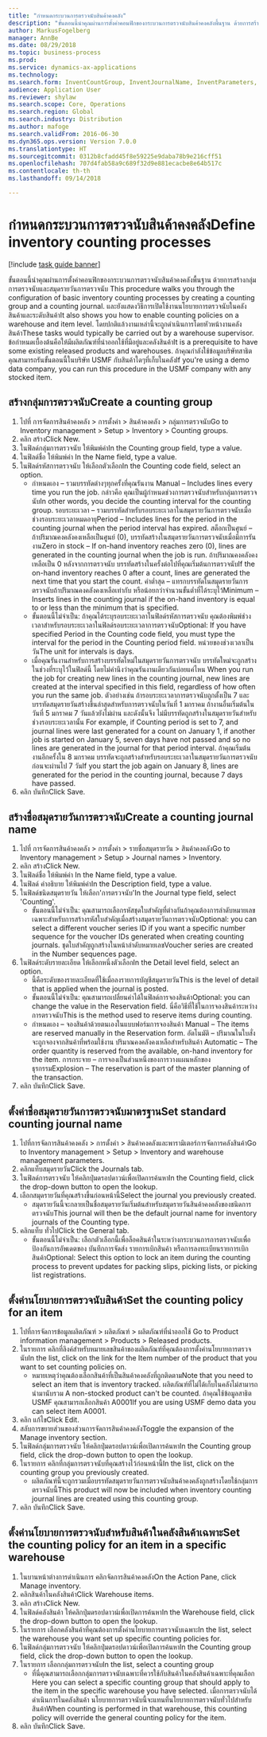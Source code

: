 ```yaml
--- 
title: "กำหนดกระบวนการตรวจนับสินค้าคงคลัง"
description: "ขั้นตอนนี้นำคุณผ่านการตั้งค่าคอนฟิกของกระบวนการตรวจนับสินค้าคงคลังพื้นฐาน ด้วยการสร้างกลุ่มการตรวจนับและสมุดรายวันการตรวจนับ "
author: MarkusFogelberg
manager: AnnBe
ms.date: 08/29/2018
ms.topic: business-process
ms.prod: 
ms.service: dynamics-ax-applications
ms.technology: 
ms.search.form: InventCountGroup, InventJournalName, InventParameters, EcoResProductDetailsExtended, InventItemLocation, InventLocationIdLookup
audience: Application User
ms.reviewer: shylaw
ms.search.scope: Core, Operations
ms.search.region: Global
ms.search.industry: Distribution
ms.author: mafoge
ms.search.validFrom: 2016-06-30
ms.dyn365.ops.version: Version 7.0.0
ms.translationtype: HT
ms.sourcegitcommit: 0312b8cfadd45f8e59225e9daba78b9e216cff51
ms.openlocfilehash: 707d4fab58a9c689f32d9e881ecacbe8e64b517c
ms.contentlocale: th-th
ms.lasthandoff: 09/14/2018

---
```

# <a name="define-inventory-counting-processes"></a><span data-ttu-id="b39ed-103">กำหนดกระบวนการตรวจนับสินค้าคงคลัง</span><span class="sxs-lookup"><span data-stu-id="b39ed-103">Define inventory counting processes</span></span>

[!include [task guide banner](../../includes/task-guide-banner.md)]

<span data-ttu-id="b39ed-104">ขั้นตอนนี้นำคุณผ่านการตั้งค่าคอนฟิกของกระบวนการตรวจนับสินค้าคงคลังพื้นฐาน ด้วยการสร้างกลุ่มการตรวจนับและสมุดรายวันการตรวจนับ </span><span class="sxs-lookup"><span data-stu-id="b39ed-104">This procedure walks you through the configuration of basic inventory counting processes by creating a counting group and a counting journal.</span></span> <span data-ttu-id="b39ed-105">และยังแสดงวิธีการเปิดใช้งานนโยบายการตรวจนับในคลังสินค้าและระดับสินค้า</span><span class="sxs-lookup"><span data-stu-id="b39ed-105">It also shows you how to enable counting policies on a warehouse and item level.</span></span> <span data-ttu-id="b39ed-106">โดยปกติแล้วงานเหล่านี้จะถูกดำเนินการโดยหัวหน้างานคลังสินค้า</span><span class="sxs-lookup"><span data-stu-id="b39ed-106">These tasks would typically be carried out by a warehouse supervisor.</span></span> <span data-ttu-id="b39ed-107">ข้อกำหนดเบื้องต้นคือให้มีผลิตภัณฑ์ที่นำออกใช้ที่มีอยู่และคลังสินค้า</span><span class="sxs-lookup"><span data-stu-id="b39ed-107">It is a prerequisite to have some existing released products and warehouses.</span></span> <span data-ttu-id="b39ed-108">ถ้าคุณกำลังใช้ข้อมูลบริษัทสาธิต คุณสามารถรันขั้นตอนนี้ในบริษัท USMF กับสินค้าใดๆที่เก็บในคลัง</span><span class="sxs-lookup"><span data-stu-id="b39ed-108">If you're using a demo data company, you can run this procedure in the USMF company with any stocked item.</span></span>


## <a name="create-a-counting-group"></a><span data-ttu-id="b39ed-109">สร้างกลุ่มการตรวจนับ</span><span class="sxs-lookup"><span data-stu-id="b39ed-109">Create a counting group</span></span>
1. <span data-ttu-id="b39ed-110">ไปที่ การจัดการสินค้าคงคลัง > การตั้งค่า > สินค้าคงคลัง > กลุ่มการตรวจนับ</span><span class="sxs-lookup"><span data-stu-id="b39ed-110">Go to Inventory management > Setup > Inventory > Counting groups.</span></span>
2. <span data-ttu-id="b39ed-111">คลิก สร้าง</span><span class="sxs-lookup"><span data-stu-id="b39ed-111">Click New.</span></span>
3. <span data-ttu-id="b39ed-112">ในฟิลด์กลุ่มการตรวจนับ ให้พิมพ์ค่า</span><span class="sxs-lookup"><span data-stu-id="b39ed-112">In the Counting group field, type a value.</span></span>
4. <span data-ttu-id="b39ed-113">ในฟิลด์ชื่อ ให้พิมพ์ค่า </span><span class="sxs-lookup"><span data-stu-id="b39ed-113">In the Name field, type a value.</span></span>
5. <span data-ttu-id="b39ed-114">ในฟิลด์รหัสการตรวจนับ ให้เลือกตัวเลือก</span><span class="sxs-lookup"><span data-stu-id="b39ed-114">In the Counting code field, select an option.</span></span>
    * <span data-ttu-id="b39ed-115">กำหนดเอง – รวมบรรทัดต่างๆทุกครั้งที่คุณรันงาน </span><span class="sxs-lookup"><span data-stu-id="b39ed-115">Manual – Includes lines every time you run the job.</span></span> <span data-ttu-id="b39ed-116">กล่าวคือ คุณเป็นผู้กำหนดช่วงการตรวจนับสำหรับกลุ่มการตรวจนับ</span><span class="sxs-lookup"><span data-stu-id="b39ed-116">In other words, you decide the counting interval for the counting group.</span></span>  <span data-ttu-id="b39ed-117">รอบระยะเวลา – รวมบรรทัดสำหรับรอบระยะเวลาในสมุดรายวันการตรวจนับเมื่อช่วงรอบระยะเวลาหมดอายุ</span><span class="sxs-lookup"><span data-stu-id="b39ed-117">Period – Includes lines for the period in the counting journal when the period interval has expired.</span></span>   <span data-ttu-id="b39ed-118">สต็อกเป็นศูนย์ – ถ้าปริมาณคงคลังคงเหลือเป็นศูนย์ (0), บรรทัดสร้างในสมุดรายวันการตรวจนับเมื่อมีการรันงาน</span><span class="sxs-lookup"><span data-stu-id="b39ed-118">Zero in stock – If on-hand inventory reaches zero (0), lines are generated in the counting journal when the job is run.</span></span> <span data-ttu-id="b39ed-119">ถ้าปริมาณคงคลังคงเหลือเป็น 0 หลังจากการตรวจนับ บรรทัดสร้างในครั้งต่อไปที่คุณเริ่มต้นการตรวจนับ</span><span class="sxs-lookup"><span data-stu-id="b39ed-119">If the on-hand inventory reaches 0 after a count, lines are generated the next time that you start the count.</span></span>   <span data-ttu-id="b39ed-120">ค่าต่ำสุด – แทรกบรรทัดในสมุดรายวันการตรวจนับถ้าปริมาณคงคลังคงเหลือเท่ากับ หรือน้อยกว่าจำนวนขั้นต่ำที่ได้ระบุไว้</span><span class="sxs-lookup"><span data-stu-id="b39ed-120">Minimum – Inserts lines in the counting journal if the on-hand inventory is equal to or less than the minimum that is specified.</span></span>  
    * <span data-ttu-id="b39ed-121">ขั้นตอนนี้ไม่จำเป็น: ถ้าคุณได้ระบุรอบระยะเวลาในฟิลด์รหัสการตรวจนับ คุณต้องพิมพ์ช่วงเวลาสำหรับรอบระยะเวลาในฟิลด์รอบระยะเวลาการตรวจนับ</span><span class="sxs-lookup"><span data-stu-id="b39ed-121">Optional: If you have specified Period in the Counting code field, you must type the interval for the period in the Counting period field.</span></span> <span data-ttu-id="b39ed-122">หน่วยของช่วงเวลาเป็นวัน</span><span class="sxs-lookup"><span data-stu-id="b39ed-122">The unit for intervals is days.</span></span>  
    * <span data-ttu-id="b39ed-123">เมื่อคุณรันงานสำหรับการสร้างบรรทัดใหม่ในสมุดรายวันการตรวจนับ บรรทัดใหม่จะถูกสร้างในช่วงที่ระบุไว้ในฟิลด์นี้ โดยไม่คำนึงว่าคุณรันงานเดียวกันบ่อยแค่ไหน </span><span class="sxs-lookup"><span data-stu-id="b39ed-123">When you run the job for creating new lines in the counting journal, new lines are created at the interval specified in this field, regardless of how often you run the same job.</span></span> <span data-ttu-id="b39ed-124">ตัวอย่างเช่น ถ้ารอบระยะเวลาการตรวจนับถูกตั้งเป็น 7 และบรรทัดสมุดรายวันสร้างขึ้นล่าสุดสำหรับการตรวจนับในวันที่ 1 มกราคม ถ้างานอื่นเริ่มต้นในวันที่ 5 มกราคม 7 วันแล้วยังไม่ผ่าน และดังนั้นจึง ไม่มีบรรทัดถูกสร้างในสมุดรายวันสำหรับช่วงรอบระยะเวลานั้น </span><span class="sxs-lookup"><span data-stu-id="b39ed-124">For example, if Counting period is set to 7, and journal lines were last generated for a count on January 1, if another job is started on January 5, seven days have not passed and so no lines are generated in the journal for that period interval.</span></span> <span data-ttu-id="b39ed-125">ถ้าคุณเริ่มต้นงานอีกครั้งใน 8 มกราคม บรรทัดจะถูกสร้างสำหรับรอบระยะเวลาในสมุดรายวันการตรวจนับ ก่อนจะผ่านไป 7 วัน</span><span class="sxs-lookup"><span data-stu-id="b39ed-125">If you start the job again on January 8, lines are generated for the period in the counting journal, because 7 days have passed.</span></span>  
6. <span data-ttu-id="b39ed-126">คลิก บันทึก</span><span class="sxs-lookup"><span data-stu-id="b39ed-126">Click Save.</span></span>

## <a name="create-a-counting-journal-name"></a><span data-ttu-id="b39ed-127">สร้างชื่อสมุดรายวันการตรวจนับ</span><span class="sxs-lookup"><span data-stu-id="b39ed-127">Create a counting journal name</span></span>
1. <span data-ttu-id="b39ed-128">ไปที่ การจัดการสินค้าคงคลัง > การตั้งค่า > รายชื่อสมุดรายวัน > สินค้าคงคลัง</span><span class="sxs-lookup"><span data-stu-id="b39ed-128">Go to Inventory management > Setup > Journal names > Inventory.</span></span>
2. <span data-ttu-id="b39ed-129">คลิก สร้าง</span><span class="sxs-lookup"><span data-stu-id="b39ed-129">Click New.</span></span>
3. <span data-ttu-id="b39ed-130">ในฟิลด์ชื่อ ให้พิมพ์ค่า </span><span class="sxs-lookup"><span data-stu-id="b39ed-130">In the Name field, type a value.</span></span>
4. <span data-ttu-id="b39ed-131">ในฟิลด์ คำอธิบาย ให้พิมพ์ค่า</span><span class="sxs-lookup"><span data-stu-id="b39ed-131">In the Description field, type a value.</span></span>
5. <span data-ttu-id="b39ed-132">ในฟิลด์ชนิดสมุดรายวัน ให้เลือก'การตรวจนับ'</span><span class="sxs-lookup"><span data-stu-id="b39ed-132">In the Journal type field, select 'Counting'.</span></span>
    * <span data-ttu-id="b39ed-133">ขั้นตอนนี้ไม่จำเป็น: คุณสามารถเลือกรหัสชุดใบสำคัญที่ต่างกันถ้าคุณต้องการลำดับหมายเลขเฉพาะสำหรับการสร้างรหัสใบสำคัญเมื่อสร้างสมุดรายวันการตรวจนับ</span><span class="sxs-lookup"><span data-stu-id="b39ed-133">Optional: you can select a different voucher series ID if you want a specific number sequence for the voucher IDs generated when creating counting journals.</span></span> <span data-ttu-id="b39ed-134">ชุดใบสำคัญถูกสร้างในหน้าลำดับหมายเลข</span><span class="sxs-lookup"><span data-stu-id="b39ed-134">Voucher series are created in the Number sequences page.</span></span>  
6. <span data-ttu-id="b39ed-135">ในฟิลด์ระดับรายละเอียด ให้เลือกหนึ่งตัวเลือก</span><span class="sxs-lookup"><span data-stu-id="b39ed-135">In the Detail level field, select an option.</span></span>
    * <span data-ttu-id="b39ed-136">นี้คือระดับของรายละเอียดที่ใช้เมื่อลงรายการบัญชีสมุดรายวัน</span><span class="sxs-lookup"><span data-stu-id="b39ed-136">This is the level of detail that is applied when the journal is posted.</span></span>  
    * <span data-ttu-id="b39ed-137">ขั้นตอนนี้ไม่จำเป็น: คุณสามารถเปลี่ยนค่าได้ในฟิลด์การจองสินค้า</span><span class="sxs-lookup"><span data-stu-id="b39ed-137">Optional: you can change the value in the Reservation field.</span></span> <span data-ttu-id="b39ed-138">นี่คือวิธีที่ใช้ในการจองสินค้าระหว่างการตรวจนับ</span><span class="sxs-lookup"><span data-stu-id="b39ed-138">This is the method used to reserve items during counting.</span></span>   
    * <span data-ttu-id="b39ed-139">กำหนดเอง – จองสินค้าด้วยตนเองในแบบฟอร์มการจองสินค้า </span><span class="sxs-lookup"><span data-stu-id="b39ed-139">Manual – The items are reserved manually in the Reservation form.</span></span>   <span data-ttu-id="b39ed-140">อัตโนมัติ – ปริมาณในใบสั่งจะถูกจองจากสินค้าที่พร้อมใช้งาน ปริมาณคงคลังคงเหลือสำหรับสินค้า </span><span class="sxs-lookup"><span data-stu-id="b39ed-140">Automatic – The order quantity is reserved from the available, on-hand inventory for the item.</span></span>   <span data-ttu-id="b39ed-141">การกระจาย – การจองเป็นส่วนหนึ่งของการวางแผนหลักของธุรกรรม</span><span class="sxs-lookup"><span data-stu-id="b39ed-141">Explosion – The reservation is part of the master planning of the transaction.</span></span>  
7. <span data-ttu-id="b39ed-142">คลิก บันทึก</span><span class="sxs-lookup"><span data-stu-id="b39ed-142">Click Save.</span></span>

## <a name="set-standard-counting-journal-name"></a><span data-ttu-id="b39ed-143">ตั้งค่าชื่อสมุดรายวันการตรวจนับมาตรฐาน</span><span class="sxs-lookup"><span data-stu-id="b39ed-143">Set standard counting journal name</span></span>
1. <span data-ttu-id="b39ed-144">ไปที่การจัดการสินค้าคงคลัง > การตั้งค่า > สินค้าคงคลังและพารามิเตอร์การจัดการคลังสินค้า</span><span class="sxs-lookup"><span data-stu-id="b39ed-144">Go to Inventory management > Setup > Inventory and warehouse management parameters.</span></span>
2. <span data-ttu-id="b39ed-145">คลิกแท็บสมุดรายวัน</span><span class="sxs-lookup"><span data-stu-id="b39ed-145">Click the Journals tab.</span></span>
3. <span data-ttu-id="b39ed-146">ในฟิลด์การตรวจนับ ให้คลิกปุ่มดรอปดาวน์เพื่อเปิดการค้นหา</span><span class="sxs-lookup"><span data-stu-id="b39ed-146">In the Counting field, click the drop-down button to open the lookup.</span></span>
4. <span data-ttu-id="b39ed-147">เลือกสมุดรายวันที่คุณสร้างขึ้นก่อนหน้านี้</span><span class="sxs-lookup"><span data-stu-id="b39ed-147">Select the journal you previously created.</span></span>
    * <span data-ttu-id="b39ed-148">สมุดรายวันนี้จะกลายเป็นชื่อสมุดรายวันเริ่มต้นสำหรับสมุดรายวันสินค้าคงคลังของชนิดการตรวจนับ</span><span class="sxs-lookup"><span data-stu-id="b39ed-148">This journal will then be the default journal name for inventory journals of the Counting type.</span></span>  
5. <span data-ttu-id="b39ed-149">คลิกแท็บ ทั่วไป</span><span class="sxs-lookup"><span data-stu-id="b39ed-149">Click the General tab.</span></span>
    * <span data-ttu-id="b39ed-150">ขั้นตอนนี้ไม่จำเป็น: เลือกตัวเลือกนี้เพื่อล็อคสินค้าในระหว่างกระบวนการการตรวจนับเพื่อป้องกันการอัพเดตของ บันทึกการจัดส่ง รายการเบิกสินค้า หรือการลงทะเบียนรายการเบิกสินค้า</span><span class="sxs-lookup"><span data-stu-id="b39ed-150">Optional: Select this option to lock an item during the counting process to prevent updates for packing slips, picking lists, or picking list registrations.</span></span>  

## <a name="set-the-counting-policy-for-an-item"></a><span data-ttu-id="b39ed-151">ตั้งค่านโยบายการตรวจนับสินค้า</span><span class="sxs-lookup"><span data-stu-id="b39ed-151">Set the counting policy for an item</span></span>
1. <span data-ttu-id="b39ed-152">ไปที่การจัดการข้อมูลผลิตภัณฑ์ > ผลิตภัณฑ์ > ผลิตภัณฑ์ที่นำออกใช้ </span><span class="sxs-lookup"><span data-stu-id="b39ed-152">Go to Product information management > Products > Released products.</span></span>
2. <span data-ttu-id="b39ed-153">ในรายการ คลิกที่ลิงค์สำหรับหมายเลขสินค้าของผลิตภัณฑ์ที่คุณต้องการตั้งค่านโยบายการตรวจนับ</span><span class="sxs-lookup"><span data-stu-id="b39ed-153">In the list, click on the link for the Item number of the product that you want to set counting policies on.</span></span>
    * <span data-ttu-id="b39ed-154">หมายเหตุว่าคุณต้องเลือกสินค้าที่เป็นสินค้าคงคลังที่ถูกติดตาม</span><span class="sxs-lookup"><span data-stu-id="b39ed-154">Note that you need to select an item that is inventory tracked.</span></span> <span data-ttu-id="b39ed-155">ผลิตภัณฑ์ที่ไม่ได้เก็บในคลังไม่สามารถนำมานับรวม </span><span class="sxs-lookup"><span data-stu-id="b39ed-155">A non-stocked product can't be counted.</span></span> <span data-ttu-id="b39ed-156">ถ้าคุณใช้ข้อมูลสาธิต USMF คุณสามารถเลือกสินค้า A0001</span><span class="sxs-lookup"><span data-stu-id="b39ed-156">If you are using USMF demo data you can select item A0001.</span></span>  
3. <span data-ttu-id="b39ed-157">คลิก แก้ไข</span><span class="sxs-lookup"><span data-stu-id="b39ed-157">Click Edit.</span></span>
4. <span data-ttu-id="b39ed-158">สลับการขยายส่วนของส่วนการจัดการสินค้าคงคลัง</span><span class="sxs-lookup"><span data-stu-id="b39ed-158">Toggle the expansion of the Manage inventory section.</span></span>
5. <span data-ttu-id="b39ed-159">ในฟิลด์กลุ่มการตรวจนับ ให้คลิกปุ่มดรอปดาวน์เพื่อเปิดการค้นหา</span><span class="sxs-lookup"><span data-stu-id="b39ed-159">In the Counting group field, click the drop-down button to open the lookup.</span></span>
6. <span data-ttu-id="b39ed-160">ในรายการ คลิกที่กลุ่มการตรวจนับที่คุณสร้างไว้ก่อนหน้านี้</span><span class="sxs-lookup"><span data-stu-id="b39ed-160">In the list, click on the counting group you previously created.</span></span>
    * <span data-ttu-id="b39ed-161">ผลิตภัณฑ์นี้จะถูกรวมเมื่อบรรทัดสมุดรายวันการตรวจนับสินค้าคงคลังถูกสร้างโดยใช้กลุ่มการตรวจนับนี้</span><span class="sxs-lookup"><span data-stu-id="b39ed-161">This product will now be included when inventory counting journal lines are created using this counting group.</span></span>  
7. <span data-ttu-id="b39ed-162">คลิก บันทึก</span><span class="sxs-lookup"><span data-stu-id="b39ed-162">Click Save.</span></span>

## <a name="set-the-counting-policy-for-an-item-in-a-specific-warehouse"></a><span data-ttu-id="b39ed-163">ตั้งค่านโยบายการตรวจนับสำหรับสินค้าในคลังสินค้าเฉพาะ</span><span class="sxs-lookup"><span data-stu-id="b39ed-163">Set the counting policy for an item in a specific warehouse</span></span>
1. <span data-ttu-id="b39ed-164">ในบานหน้าต่างการดำเนินการ คลิกจัดการสินค้าคงคลัง</span><span class="sxs-lookup"><span data-stu-id="b39ed-164">On the Action Pane, click Manage inventory.</span></span>
2. <span data-ttu-id="b39ed-165">คลิกสินค้าในคลังสินค้า</span><span class="sxs-lookup"><span data-stu-id="b39ed-165">Click Warehouse items.</span></span>
3. <span data-ttu-id="b39ed-166">คลิก สร้าง</span><span class="sxs-lookup"><span data-stu-id="b39ed-166">Click New.</span></span>
4. <span data-ttu-id="b39ed-167">ในฟิลด์คลังสินค้า ให้คลิกปุ่มดรอปดาวน์เพื่อเปิดการค้นหา</span><span class="sxs-lookup"><span data-stu-id="b39ed-167">In the Warehouse field, click the drop-down button to open the lookup.</span></span>
5. <span data-ttu-id="b39ed-168">ในรายการ เลือกคลังสินค้าที่คุณต้องการตั้งค่านโยบายการตรวจนับเฉพาะ</span><span class="sxs-lookup"><span data-stu-id="b39ed-168">In the list, select the warehouse you want set up specific counting policies for.</span></span>
6. <span data-ttu-id="b39ed-169">ในฟิลด์กลุ่มการตรวจนับ ให้คลิกปุ่มดรอปดาวน์เพื่อเปิดการค้นหา</span><span class="sxs-lookup"><span data-stu-id="b39ed-169">In the Counting group field, click the drop-down button to open the lookup.</span></span>
7. <span data-ttu-id="b39ed-170">ในรายการ เลือกกลุ่มการตรวจนับ</span><span class="sxs-lookup"><span data-stu-id="b39ed-170">In the list, select a counting group</span></span>
    * <span data-ttu-id="b39ed-171">ที่นี่คุณสามารถเลือกกลุ่มการตรวจนับเฉพาะที่ควรใช้กับสินค้าในคลังสินค้าเฉพาะที่คุณเลือก </span><span class="sxs-lookup"><span data-stu-id="b39ed-171">Here you can select a specific counting group that should apply to the item in the specific warehouse you have selected.</span></span> <span data-ttu-id="b39ed-172">เมื่อการตรวจนับได้ดำเนินการในคลังสินค้า นโยบายการตรวจนับนี้จะแทนที่นโยบายการตรวจนับทั่วไปสำหรับสินค้า</span><span class="sxs-lookup"><span data-stu-id="b39ed-172">When counting is performed in that warehouse, this counting policy will override the general counting policy for the item.</span></span>  
8. <span data-ttu-id="b39ed-173">คลิก บันทึก</span><span class="sxs-lookup"><span data-stu-id="b39ed-173">Click Save.</span></span>


